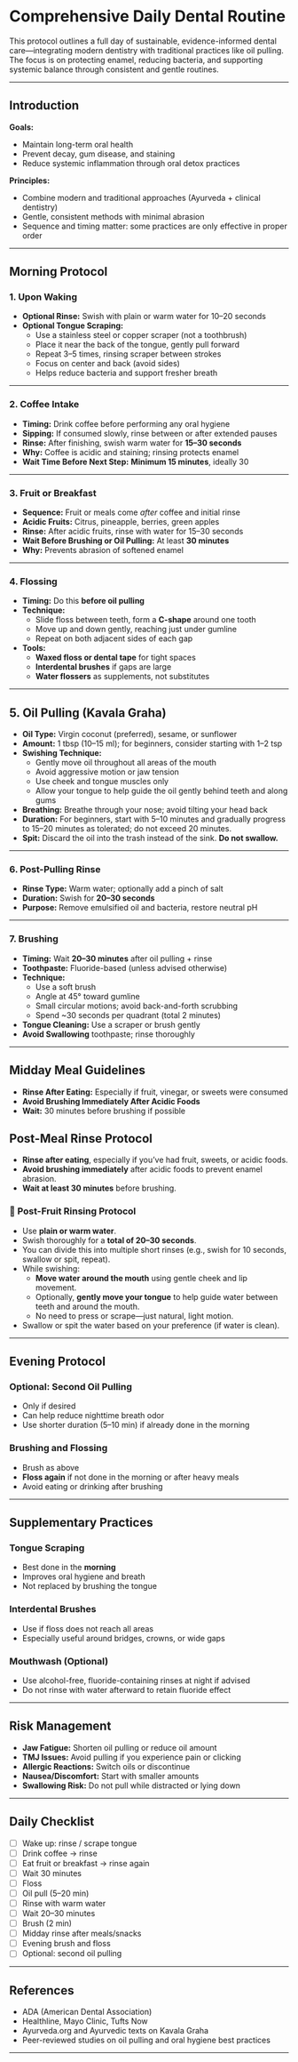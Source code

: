 # Comprehensive Daily Dental Routine

This protocol outlines a full day of sustainable, evidence-informed dental care—integrating modern dentistry with traditional practices like oil pulling. The focus is on protecting enamel, reducing bacteria, and supporting systemic balance through consistent and gentle routines.

---

## Introduction

**Goals:**

- Maintain long-term oral health
- Prevent decay, gum disease, and staining
- Reduce systemic inflammation through oral detox practices

**Principles:**

- Combine modern and traditional approaches (Ayurveda + clinical dentistry)
- Gentle, consistent methods with minimal abrasion
- Sequence and timing matter: some practices are only effective in proper order

---

## Morning Protocol

### 1. Upon Waking

- **Optional Rinse:** Swish with plain or warm water for 10–20 seconds
- **Optional Tongue Scraping:**
  - Use a stainless steel or copper scraper (not a toothbrush)
  - Place it near the back of the tongue, gently pull forward
  - Repeat 3–5 times, rinsing scraper between strokes
  - Focus on center and back (avoid sides)
  - Helps reduce bacteria and support fresher breath

---

### 2. Coffee Intake

- **Timing:** Drink coffee before performing any oral hygiene
- **Sipping:** If consumed slowly, rinse between or after extended pauses
- **Rinse:** After finishing, swish warm water for **15–30 seconds**
- **Why:** Coffee is acidic and staining; rinsing protects enamel
- **Wait Time Before Next Step:** **Minimum 15 minutes**, ideally 30

---

### 3. Fruit or Breakfast

- **Sequence:** Fruit or meals come *after* coffee and initial rinse
- **Acidic Fruits:** Citrus, pineapple, berries, green apples
- **Rinse:** After acidic fruits, rinse with water for 15–30 seconds
- **Wait Before Brushing or Oil Pulling:** At least **30 minutes**
- **Why:** Prevents abrasion of softened enamel

---

### 4. Flossing

- **Timing:** Do this **before oil pulling**
- **Technique:**
  - Slide floss between teeth, form a **C-shape** around one tooth
  - Move up and down gently, reaching just under gumline
  - Repeat on both adjacent sides of each gap
- **Tools:**
  - **Waxed floss or dental tape** for tight spaces
  - **Interdental brushes** if gaps are large
  - **Water flossers** as supplements, not substitutes

---

## 5. Oil Pulling (Kavala Graha)

- **Oil Type:** Virgin coconut (preferred), sesame, or sunflower
- **Amount:** 1 tbsp (10–15 ml); for beginners, consider starting with 1–2 tsp
- **Swishing Technique:**
  - Gently move oil throughout all areas of the mouth
  - Avoid aggressive motion or jaw tension
  - Use cheek and tongue muscles only
  - Allow your tongue to help guide the oil gently behind teeth and along gums
- **Breathing:** Breathe through your nose; avoid tilting your head back
- **Duration:** For beginners, start with 5–10 minutes and gradually progress to 15–20 minutes as tolerated; do not exceed 20 minutes.
- **Spit:** Discard the oil into the trash instead of the sink. **Do not swallow.**

---

### 6. Post-Pulling Rinse

- **Rinse Type:** Warm water; optionally add a pinch of salt
- **Duration:** Swish for **20–30 seconds**
- **Purpose:** Remove emulsified oil and bacteria, restore neutral pH

---

### 7. Brushing

- **Timing:** Wait **20–30 minutes** after oil pulling + rinse
- **Toothpaste:** Fluoride-based (unless advised otherwise)
- **Technique:**
  - Use a soft brush
  - Angle at 45° toward gumline
  - Small circular motions; avoid back-and-forth scrubbing
  - Spend ~30 seconds per quadrant (total 2 minutes)
- **Tongue Cleaning:** Use a scraper or brush gently
- **Avoid Swallowing** toothpaste; rinse thoroughly

---

## Midday Meal Guidelines

- **Rinse After Eating:** Especially if fruit, vinegar, or sweets were consumed
- **Avoid Brushing Immediately After Acidic Foods**
- **Wait:** 30 minutes before brushing if possible

## Post-Meal Rinse Protocol

- **Rinse after eating**, especially if you’ve had fruit, sweets, or acidic foods.
- **Avoid brushing immediately** after acidic foods to prevent enamel abrasion.
- **Wait at least 30 minutes** before brushing.

### 🍎 Post-Fruit Rinsing Protocol

- Use **plain or warm water**.
- Swish thoroughly for a **total of 20–30 seconds**.
- You can divide this into multiple short rinses (e.g., swish for 10 seconds, swallow or spit, repeat).
- While swishing:
  - **Move water around the mouth** using gentle cheek and lip movement.
  - Optionally, **gently move your tongue** to help guide water between teeth and around the mouth.
  - No need to press or scrape—just natural, light motion.
- Swallow or spit the water based on your preference (if water is clean).

---

## Evening Protocol

### Optional: Second Oil Pulling

- Only if desired
- Can help reduce nighttime breath odor
- Use shorter duration (5–10 min) if already done in the morning

### Brushing and Flossing

- Brush as above
- **Floss again** if not done in the morning or after heavy meals
- Avoid eating or drinking after brushing

---

## Supplementary Practices

### Tongue Scraping

- Best done in the **morning**
- Improves oral hygiene and breath
- Not replaced by brushing the tongue

### Interdental Brushes

- Use if floss does not reach all areas
- Especially useful around bridges, crowns, or wide gaps

### Mouthwash (Optional)

- Use alcohol-free, fluoride-containing rinses at night if advised
- Do not rinse with water afterward to retain fluoride effect

---

## Risk Management

- **Jaw Fatigue:** Shorten oil pulling or reduce oil amount
- **TMJ Issues:** Avoid pulling if you experience pain or clicking
- **Allergic Reactions:** Switch oils or discontinue
- **Nausea/Discomfort:** Start with smaller amounts
- **Swallowing Risk:** Do not pull while distracted or lying down

---

## Daily Checklist

- [ ] Wake up: rinse / scrape tongue
- [ ] Drink coffee → rinse
- [ ] Eat fruit or breakfast → rinse again
- [ ] Wait 30 minutes
- [ ] Floss
- [ ] Oil pull (5–20 min)
- [ ] Rinse with warm water
- [ ] Wait 20–30 minutes
- [ ] Brush (2 min)
- [ ] Midday rinse after meals/snacks
- [ ] Evening brush and floss
- [ ] Optional: second oil pulling

---

## References

- ADA (American Dental Association)
- Healthline, Mayo Clinic, Tufts Now
- Ayurveda.org and Ayurvedic texts on Kavala Graha
- Peer-reviewed studies on oil pulling and oral hygiene best practices

---
